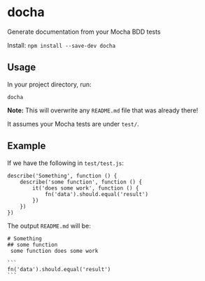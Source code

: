 docha
=====

Generate documentation from your Mocha BDD tests

Install: ```npm install --save-dev docha```

## Usage

In your project directory, run:

```
docha
```

**Note:** This will overwrite any ```README.md``` file that was already there!

It assumes your Mocha tests are under ```test/```.

## Example

If we have the following in ```test/test.js```:

```
describe('Something', function () {
	describe('some function', function () {
		it('does some work', function () {
			fn('data').should.equal('result')
		})
	})
})

```

The output ```README.md``` will be:

    # Something
    ## some function
     some function does some work
    
    ```
    fn('data').should.equal('result')
    ```


